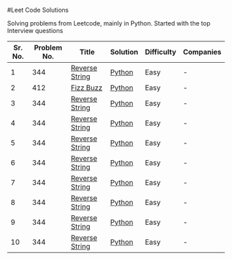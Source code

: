 #Leet Code Solutions

Solving problems from Leetcode, mainly in Python. Started with the top Interview questions


| Sr. No. | Problem No. | Title  | Solution  | Difficulty  | Companies |
| ----- | ----- | ----- | ----- | ----- | ----- |
| 1 | 344 | [Reverse String](https://leetcode.com/problems/reverse-string/description/) |  [Python](https://github.com/stuti-rastogi/leetcodesolutions/blob/master/reverseString.py)| Easy  | - |
| 2 | 412 | [Fizz Buzz](https://leetcode.com/problems/fizz-buzz/description/) |  [Python](https://github.com/stuti-rastogi/leetcodesolutions/blob/master/fizzBuzz.py)| Easy  | - |
| 3 | 344 | [Reverse String](https://leetcode.com/problems/reverse-string/description/) |  [Python](https://github.com/stuti-rastogi/leetcodesolutions/blob/master/reverseString.py)| Easy  | - |
| 4 | 344 | [Reverse String](https://leetcode.com/problems/reverse-string/description/) |  [Python](https://github.com/stuti-rastogi/leetcodesolutions/blob/master/reverseString.py)| Easy  | - |
| 5 | 344 | [Reverse String](https://leetcode.com/problems/reverse-string/description/) |  [Python](https://github.com/stuti-rastogi/leetcodesolutions/blob/master/reverseString.py)| Easy  | - |
| 6 | 344 | [Reverse String](https://leetcode.com/problems/reverse-string/description/) |  [Python](https://github.com/stuti-rastogi/leetcodesolutions/blob/master/reverseString.py)| Easy  | - |
| 7 | 344 | [Reverse String](https://leetcode.com/problems/reverse-string/description/) |  [Python](https://github.com/stuti-rastogi/leetcodesolutions/blob/master/reverseString.py)| Easy  | - |
| 8 | 344 | [Reverse String](https://leetcode.com/problems/reverse-string/description/) |  [Python](https://github.com/stuti-rastogi/leetcodesolutions/blob/master/reverseString.py)| Easy  | - |
| 9 | 344 | [Reverse String](https://leetcode.com/problems/reverse-string/description/) |  [Python](https://github.com/stuti-rastogi/leetcodesolutions/blob/master/reverseString.py)| Easy  | - |
| 10 | 344 | [Reverse String](https://leetcode.com/problems/reverse-string/description/) |  [Python](https://github.com/stuti-rastogi/leetcodesolutions/blob/master/reverseString.py)| Easy  | - |

